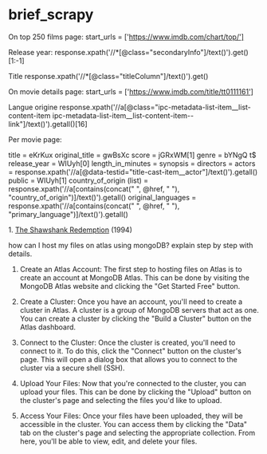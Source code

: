 # brief_scrapy

On top 250 films page:
	start_urls = ['https://www.imdb.com/chart/top/']

Release year:
	response.xpath('//*[@class="secondaryInfo"]/text()').get()[1:-1]

Title
	response.xpath('//*[@class="titleColumn"]/text()').get()

On movie details page:
	start_urls = ['https://www.imdb.com/title/tt0111161']
	
Langue origine
	response.xpath('//a[@class="ipc-metadata-list-item__list-content-item ipc-metadata-list-item__list-content-item--link"]/text()').getall()[16]

Per movie page:

title = eKrKux
original_title = gwBsXc
score = jGRxWM[1]
genre = bYNgQ t$
release_year = WIUyh[0]
length_in_minutes = 
synopsis = 
directors = 
actors = response.xpath('//a[@data-testid="title-cast-item__actor"]/text()').getall()
public = WIUyh[1]
country_of_origin (list) = response.xpath('//a[contains(concat(" ", @href, " "), "country_of_origin")]/text()').getall()
original_languages = response.xpath('//a[contains(concat(" ", @href, " "), "primary_language")]/text()').getall()


<td class="titleColumn">
      1.
      <a href="/title/tt0111161/?pf_rd_m=A2FGELUUNOQJNL&amp;pf_rd_p=1a264172-ae11-42e4-8ef7-7fed1973bb8f&amp;pf_rd_r=Y2GTPN0DEGZKVKSDAWA6&amp;pf_rd_s=center-1&amp;pf_rd_t=15506&amp;pf_rd_i=top&amp;ref_=chttp_tt_1" title="Frank Darabont (dir.), Tim Robbins, Morgan Freeman">The Shawshank Redemption</a>
        <span class="secondaryInfo">(1994)</span>
    </td>


how can I host my files on atlas using mongoDB? explain step by step with details.

1. Create an Atlas Account: The first step to hosting files on Atlas is to create an account at MongoDB Atlas. This can be done by visiting the MongoDB Atlas website and clicking the "Get Started Free" button.

2. Create a Cluster: Once you have an account, you'll need to create a cluster in Atlas. A cluster is a group of MongoDB servers that act as one. You can create a cluster by clicking the "Build a Cluster" button on the Atlas dashboard.

3. Connect to the Cluster: Once the cluster is created, you'll need to connect to it. To do this, click the "Connect" button on the cluster's page. This will open a dialog box that allows you to connect to the cluster via a secure shell (SSH).

4. Upload Your Files: Now that you're connected to the cluster, you can upload your files. This can be done by clicking the "Upload" button on the cluster's page and selecting the files you'd like to upload.

5. Access Your Files: Once your files have been uploaded, they will be accessible in the cluster. You can access them by clicking the "Data" tab on the cluster's page and selecting the appropriate collection. From here, you'll be able to view, edit, and delete your files.